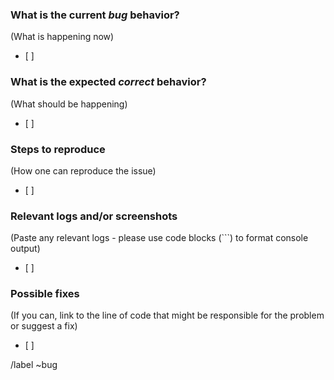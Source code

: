 <!---
Please read this!

Before opening a new issue, make sure to search for keywords in the issues
filtered by the "regression" or "bug" label.

and verify the issue you're about to submit isn't a duplicate.
--->

### What is the current *bug* behavior?
(What is happening now)
* [ ]

### What is the expected *correct* behavior?
(What should be happening)
* [ ]

### Steps to reproduce
(How one can reproduce the issue)
* [ ]

### Relevant logs and/or screenshots
(Paste any relevant logs - please use code blocks (```) to format console output)
* [ ]

### Possible fixes
(If you can, link to the line of code that might be responsible for the problem or suggest a fix)
* [ ]

/label ~bug
